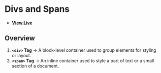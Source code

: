 # Divs and Spans

- [**View Live**](https://tahmid-sarker.github.io/Modern-HTML-CSS-Notes/01-Essential-HTML/08-Divs-and-Spans/)

## Overview

1. **`<div>` Tag** → A block-level container used to group elements for styling or layout.
2. **`<span>` Tag** → An inline container used to style a part of text or a small section of a document.